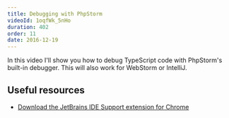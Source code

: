 ```yaml
---
title: Debugging with PhpStorm
videoId: 1oqfWk_5nHo
duration: 402
order: 11
date: 2016-12-19
---
```


In this video I'll show you how to debug TypeScript code with PhpStorm's built-in debugger. This will also work for WebStorm or IntelliJ.

## Useful resources
* <a href="https://chrome.google.com/webstore/detail/jetbrains-ide-support/hmhgeddbohgjknpmjagkdomcpobmllji?hl=en" target="_blank">Download the JetBrains IDE Support extension for Chrome</a>